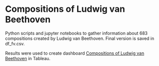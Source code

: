 # Compositions of Ludwig van Beethoven
Python scripts and jupyter notebooks to gather information about 683 compositions created by Ludwig van Beethoven. Final version is saved in df_fv.csv.

Results were used to create dashboard [Compositions of Ludwig van Beethoven](https://public.tableau.com/app/profile/andronikova/viz/CompositionsofLudwigvanBeethoven/Dashboard1) in Tableau.
